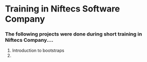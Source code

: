 # Training in Niftecs Software Company

### The following projects were done during short training in Niftecs Company....
1. Introduction to bootstraps
2.
